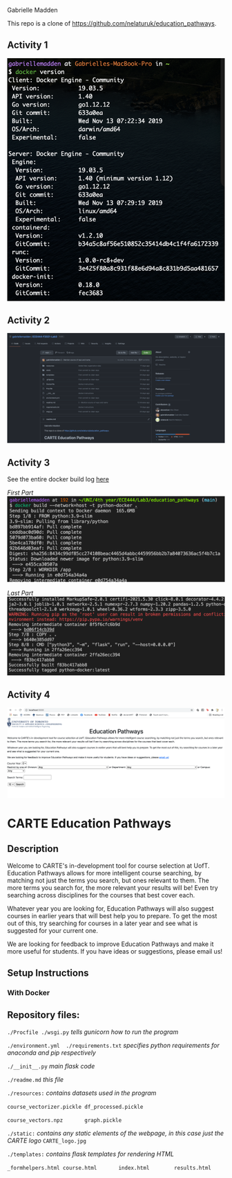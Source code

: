 Gabrielle Madden

This repo is a clone of https://github.com/nelaturuk/education_pathways.

## Activity 1
![1](https://github.com/gabriellemadden/ECE444-F2021-Lab3/blob/main/activity-proofs/1.png?raw=true)

## Activity 2
![2](https://github.com/gabriellemadden/ECE444-F2021-Lab3/blob/main/activity-proofs/2.png?raw=true)

## Activity 3
See the entire docker build log [here](https://github.com/gabriellemadden/ECE444-F2021-Lab3/blob/main/activity-proofs/docker-build-log.txt)

_First Part_
![3a](https://github.com/gabriellemadden/ECE444-F2021-Lab3/blob/main/activity-proofs/3a.png?raw=true)

_Last Part_
![3b](https://github.com/gabriellemadden/ECE444-F2021-Lab3/blob/main/activity-proofs/3b.png?raw=true)

## Activity 4
![4](https://github.com/gabriellemadden/ECE444-F2021-Lab3/blob/main/activity-proofs/4.png?raw=true)


# CARTE Education Pathways

## Description
Welcome to CARTE's in-development tool for course selection at UofT. Education Pathways allows for more intelligent course searching, by matching not just the terms you search, but ones relevant to them. The more terms you search for, the more relevant your results will be! Even try searching across disciplines for the courses that best cover each.

Whatever year you are looking for, Education Pathways will also suggest courses in earlier years that will best help you to prepare. To get the most out of this, try searching for courses in a later year and see what is suggested for your current one.

We are looking for feedback to improve Education Pathways and make it more useful for students. If you have ideas or suggestions, please email us!

## Setup Instructions

### With Docker



## Repository files:

`./Procfile ./wsgi.py` *tells gunicorn how to run the program*

`./environment.yml  ./requirements.txt` *specifies python requirements for anaconda and pip respectively*

`./__init__.py` *main flask code*

`./readme.md` *this file*

`./resources:` *contains datasets used in the program*

`course_vectorizer.pickle df_processed.pickle`

`course_vectors.npz       graph.pickle`

`./static:` *contains any static elements of the webpage, in this case just the CARTE logo*
`CARTE_logo.jpg`

`./templates:` *contains flask templates for rendering HTML*

`_formhelpers.html course.html       index.html        results.html`
